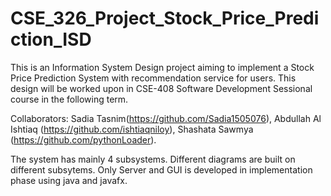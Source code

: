 # CSE_326_Project_Stock_Price_Prediction_ISD
This is an Information System Design project aiming to implement a Stock Price Prediction System with recommendation service for users. This design will be worked upon in CSE-408 Software Development Sessional course in the following term. 

Collaborators: Sadia Tasnim(https://github.com/Sadia1505076), Abdullah Al Ishtiaq (https://github.com/ishtiaqniloy), Shashata Sawmya (https://github.com/pythonLoader).

The system has mainly 4 subsystems. Different diagrams are built on different subsytems.
Only Server and GUI is developed in implementation phase using java and javafx.
